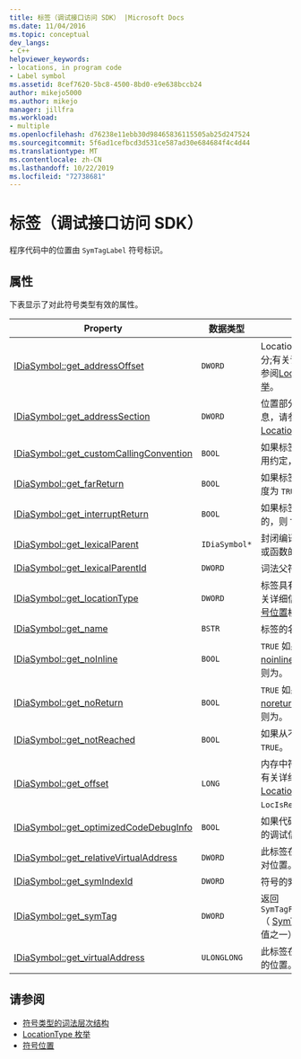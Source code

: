 ```yaml
---
title: 标签（调试接口访问 SDK） |Microsoft Docs
ms.date: 11/04/2016
ms.topic: conceptual
dev_langs:
- C++
helpviewer_keywords:
- locations, in program code
- Label symbol
ms.assetid: 8cef7620-5bc8-4500-8bd0-e9e638bccb24
author: mikejo5000
ms.author: mikejo
manager: jillfra
ms.workload:
- multiple
ms.openlocfilehash: d76238e11ebb30d98465836115505ab25d247524
ms.sourcegitcommit: 5f6ad1cefbcd3d531ce587ad30e684684f4c4d44
ms.translationtype: MT
ms.contentlocale: zh-CN
ms.lasthandoff: 10/22/2019
ms.locfileid: "72738681"
---
```

# <a name="label-debug-interface-access-sdk"></a>标签（调试接口访问 SDK）
程序代码中的位置由 `SymTagLabel` 符号标识。

## <a name="properties"></a>属性
 下表显示了对此符号类型有效的属性。

|Property|数据类型|描述|
|--------------|---------------|-----------------|
|[IDiaSymbol::get_addressOffset](../../debugger/debug-interface-access/idiasymbol-get-addressoffset.md)|`DWORD`|Location 的偏移量部分;有关详细信息，请参阅[LocationType 枚举](../../debugger/debug-interface-access/locationtype.md)。|
|[IDiaSymbol::get_addressSection](../../debugger/debug-interface-access/idiasymbol-get-addresssection.md)|`DWORD`|位置部分;有关详细信息，请参阅[LocationType 枚举](../../debugger/debug-interface-access/locationtype.md)。|
|[IDiaSymbol::get_customCallingConvention](../../debugger/debug-interface-access/idiasymbol-get-customcallingconvention.md)|`BOOL`|如果标签使用自定义调用约定，则 `TRUE`。|
|[IDiaSymbol::get_farReturn](../../debugger/debug-interface-access/idiasymbol-get-farreturn.md)|`BOOL`|如果标签执行的返回幅度为 `TRUE`。|
|[IDiaSymbol::get_interruptReturn](../../debugger/debug-interface-access/idiasymbol-get-interruptreturn.md)|`BOOL`|如果标签包含中断返回的，则 `TRUE`。|
|[IDiaSymbol::get_lexicalParent](../../debugger/debug-interface-access/idiasymbol-get-lexicalparent.md)|`IDiaSymbol*`|封闭编译单位、block 或函数的符号。|
|[IDiaSymbol::get_lexicalParentId](../../debugger/debug-interface-access/idiasymbol-get-lexicalparentid.md)|`DWORD`|词法父符号的 ID。|
|[IDiaSymbol::get_locationType](../../debugger/debug-interface-access/idiasymbol-get-locationtype.md)|`DWORD`|标签具有静态位置;有关详细信息，请参阅[符号位置](../../debugger/debug-interface-access/symbol-locations.md)枚举。|
|[IDiaSymbol::get_name](../../debugger/debug-interface-access/idiasymbol-get-name.md)|`BSTR`|标签的名称。|
|[IDiaSymbol::get_noInline](../../debugger/debug-interface-access/idiasymbol-get-noinline.md)|`BOOL`|`TRUE` 如果标签是用[noinline](/cpp/cpp/noinline)属性指定的，则为。|
|[IDiaSymbol::get_noReturn](../../debugger/debug-interface-access/idiasymbol-get-noreturn.md)|`BOOL`|`TRUE` 如果标签是用[noreturn](/cpp/cpp/noreturn)属性指定的，则为。|
|[IDiaSymbol::get_notReached](../../debugger/debug-interface-access/idiasymbol-get-notreached.md)|`BOOL`|如果从不调用标签，则 `TRUE`。|
|[IDiaSymbol::get_offset](../../debugger/debug-interface-access/idiasymbol-get-offset.md)|`LONG`|内存中符号的偏移量;有关详细信息，请参阅[LocationType 枚举](../../debugger/debug-interface-access/locationtype.md)`LocIsRegRel`。|
|[IDiaSymbol::get_optimizedCodeDebugInfo](../../debugger/debug-interface-access/idiasymbol-get-optimizedcodedebuginfo.md)|`BOOL`|如果代码包含优化代码的调试信息，`TRUE`。|
|[IDiaSymbol::get_relativeVirtualAddress](../../debugger/debug-interface-access/idiasymbol-get-relativevirtualaddress.md)|`DWORD`|此标签在其模块中的相对位置。|
|[IDiaSymbol::get_symIndexId](../../debugger/debug-interface-access/idiasymbol-get-symindexid.md)|`DWORD`|符号的索引 ID。|
|[IDiaSymbol::get_symTag](../../debugger/debug-interface-access/idiasymbol-get-symtag.md)|`DWORD`|返回 `SymTagFuncDebugLabel` （ [SymTagEnum 枚举](../../debugger/debug-interface-access/symtagenum.md)值之一）。|
|[IDiaSymbol::get_virtualAddress](../../debugger/debug-interface-access/idiasymbol-get-virtualaddress.md)|`ULONGLONG`|此标签在可执行图像中的位置。|

## <a name="see-also"></a>请参阅
- [符号类型的词法层次结构](../../debugger/debug-interface-access/lexical-hierarchy-of-symbol-types.md)
- [LocationType 枚举](../../debugger/debug-interface-access/locationtype.md)
- [符号位置](../../debugger/debug-interface-access/symbol-locations.md)